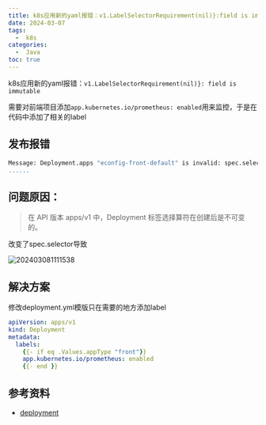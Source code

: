 ```yaml
---
title: k8s应用新的yaml报错：v1.LabelSelectorRequirement(nil)}:field is immutable
date: 2024-03-07
tags:
  -  k8s
categories:
  -  Java
toc: true
---
```


k8s应用新的yaml报错：`v1.LabelSelectorRequirement(nil)}: field is immutable`

<!-- more -->

需要对前端项目添加`app.kubernetes.io/prometheus: enabled`用来监控，于是在代码中添加了相关的label

## 发布报错

```bash
Message: Deployment.apps "econfig-front-default" is invalid: spec.selector: Invalid value: v1.LabelSelector{MatchLabels:map[string]string{"app":"econfig-front", "app.kubernetes.io/instance":"econfig-front", "app.kubernetes.io/managed-by":"Helm", "app
......
```

## 问题原因：

> 在 API 版本 apps/v1 中，Deployment 标签选择算符在创建后是不可变的。

改变了spec.selector导致

![202403081111538](https://test-fsservice.oss-cn-shanghai.aliyuncs.com/fs/test/2024/202403081111538.png)

## 解决方案

修改deployment.yml模版只在需要的地方添加label

```yaml
apiVersion: apps/v1
kind: Deployment
metadata:
  labels:
    {{- if eq .Values.appType "front"}}
    app.kubernetes.io/prometheus: enabled
    {{- end }}
```


## 参考资料

- [deployment](https://kubernetes.io/zh/docs/concepts/workloads/controllers/deployment/#%e6%9b%b4%e6%94%b9%e6%a0%87%e7%ad%be%e9%80%89%e6%8b%a9%e7%ae%97%e7%ac%a6)